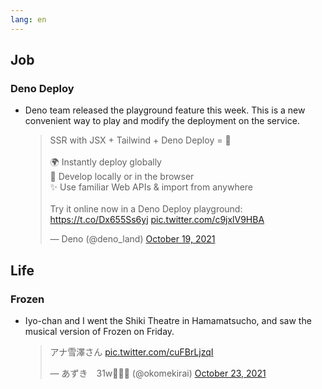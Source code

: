 ```yaml
---
lang: en
---
```


## Job

### Deno Deploy

- Deno team released the playground feature this week. This is a new convenient way to play and modify the deployment on the service.

  <blockquote class="twitter-tweet"><p lang="en" dir="ltr">SSR with JSX + Tailwind + Deno Deploy = 🚀<br><br>🌍 Instantly deploy globally<br>🏡 Develop locally or in the browser<br>✨ Use familiar Web APIs &amp; import from anywhere<br><br>Try it online now in a Deno Deploy playground: <a href="https://t.co/Dx655Ss6yj">https://t.co/Dx655Ss6yj</a> <a href="https://t.co/c9jxlV9HBA">pic.twitter.com/c9jxlV9HBA</a></p>&mdash; Deno (@deno_land) <a href="https://twitter.com/deno_land/status/1450555904924033038?ref_src=twsrc%5Etfw">October 19, 2021</a></blockquote> <script async src="https://platform.twitter.com/widgets.js" charset="utf-8"></script>

## Life

### Frozen

- Iyo-chan and I went the Shiki Theatre in Hamamatsucho, and saw the musical version of Frozen on Friday.

  <blockquote class="twitter-tweet"><p lang="ja" dir="ltr">アナ雪澤さん <a href="https://t.co/cuFBrLjzqI">pic.twitter.com/cuFBrLjzqI</a></p>&mdash; あずき　31w🐘🦕🦖 (@okomekirai) <a href="https://twitter.com/okomekirai/status/1451804589619965954?ref_src=twsrc%5Etfw">October 23, 2021</a></blockquote> <script async src="https://platform.twitter.com/widgets.js" charset="utf-8"></script>
